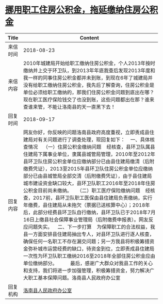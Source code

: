 # <a href="http://www.shangluo.gov.cn/zmhd/ldxxxx.jsp?urltype=leadermail.LeaderMailContentUrl&wbtreeid=1112&leadermailid=4880">挪用职工住房公积金，拖延缴纳住房公积金</a>
|Title|Content|
|:---:|---|
|来信时间|2018-08-23|
|来信内容|2010年城建局开始给职工缴纳住房公积金，个人2013年按时缴纳并上交于环卫队，到2013年年底我查后发现2013年度和我一样的同事住房公积金都并未到账，到现在6年了城建局并没有给职工缴纳住房公积金，我先后了解查询，住房公积金是单位必须给职工缴纳的，那我们住房公积金问题到底出在哪？现在职工医疗保险钱交了也没到账，这些问题都出在那？谁来查谁来管，不能让洛南县的天一直黑下去！|
|回复时间|2018-09-17|
|回复内容|网友你好，你反映的问题洛南县政府高度重视，立即责成县住建局对有关问题进行了调查处理，现回复如下：    一、具体核查情况    （一）住房公积金缴纳问题    经核查，县环卫队属县住建局下属事业单位，隶属县城管局管理，2010年至2012年县环卫队住房公积金单位应缴纳部分已由县住建局缴清（后附缴费凭证），2013至2015年县环卫队住房公积金单位应缴纳部分已由县城管局全部交清（后附缴费凭证），由于县住建局城市建设资金缺口较大，县环卫队职工2016年至2018年住房公积金目前尚未缴纳。    （二）职工医疗保险缴纳问题    经核查，2017前，县环卫队职工医保由县住建局负责缴纳，实行年缴费，县住建局从未拖欠（票据已送核算中心）；2018年后，此部分经费县环卫队自行缴纳，县环卫队已于2018年7月16日上缴县社会保障事业管理局（后附缴费申报表）。网友反应问题失实。    二、下一步打算    为保障职工的合法权益，我县一方面安排县住建局抽出专人，对县环卫队进行逐人核查，确保任何一名职工不存在漏交问题；另一方我县将积极筹措资金弥补城市运营经费的缺口，待资金到位，立即责成县住建局一次性为环卫队职工缴纳2016至2018年全部住房公积金应由单位缴纳部分。          最后，感谢广大群众对我县工作的关心和支持，我们将进一步加强管理，积极筹措资金，努力解决广大职工基本保障问题。洛南县人民政府办公室|
|回复机构|<a href="../../categories/agencies/洛南县人民政府办公室.md">洛南县人民政府办公室</a>|
